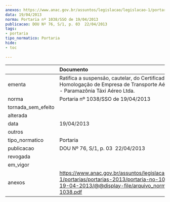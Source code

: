 ```yaml
---
anexos: https://www.anac.gov.br/assuntos/legislacao/legislacao-1/portarias/portarias-2013/portaria-no-1038-sso-de-19-04-2013/@@display-file/arquivo_norma/PA2013-1038.pdf
data: 19/04/2013
norma: Portaria nº 1038/SSO de 19/04/2013
publicacao: DOU Nº 76, S/1, p. 03  22/04/2013
tags:
- portaria
tipo_normatico: Portaria
hide: 
- toc 
 
---
```


|                    | Documento                                                                                                                                                         |
|:-------------------|:------------------------------------------------------------------------------------------------------------------------------------------------------------------|
| ementa             | Ratifica a suspensão, cautelar, do Certificado de Homologação de Empresa de Transporte Aéreo (CHETA) - Paramazônia Táxi Aéreo Ltda.                               |
| norma              | Portaria nº 1038/SSO de 19/04/2013                                                                                                                                |
| tornada_sem_efeito |                                                                                                                                                                   |
| alterada           |                                                                                                                                                                   |
| data               | 19/04/2013                                                                                                                                                        |
| outros             |                                                                                                                                                                   |
| tipo_normatico     | Portaria                                                                                                                                                          |
| publicacao         | DOU Nº 76, S/1, p. 03  22/04/2013                                                                                                                                 |
| revogada           |                                                                                                                                                                   |
| em_vigor           |                                                                                                                                                                   |
| anexos             | https://www.anac.gov.br/assuntos/legislacao/legislacao-1/portarias/portarias-2013/portaria-no-1038-sso-de-19-04-2013/@@display-file/arquivo_norma/PA2013-1038.pdf |